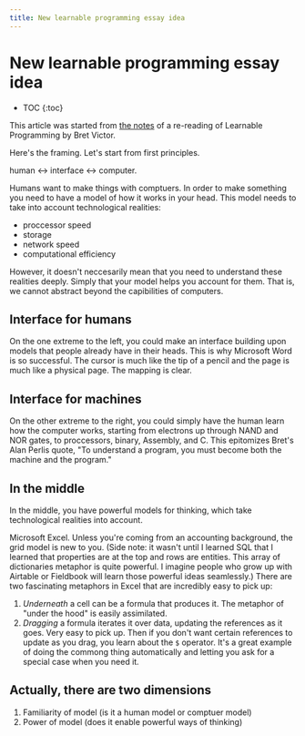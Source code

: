 ```yaml
---
title: New learnable programming essay idea
---
```


# New learnable programming essay idea


* TOC
{:toc}

This article was started from [the notes](/notes/bret-victor/learnable-programming) of a re-reading of Learnable Programming by Bret Victor.

Here's the framing. Let's start from first principles.

human <-> interface <-> computer.

Humans want to make things with comptuers. In order to make something you need to have a model of how it works in your head. This model needs to take into account technological realities:

* proccessor speed
* storage
* network speed
* computational efficiency

However, it doesn't neccesarily mean that you need to understand these realities deeply. Simply that your model helps you account for them. That is, we cannot abstract beyond the capibilities of computers. 

## Interface for humans

On the one extreme to the left, you could make an interface building upon models that people already have in their heads. This is why Microsoft Word is so successful. The cursor is much like the tip of a pencil and the page is much like a physical page. The mapping is clear.

## Interface for machines

On the other extreme to the right, you could simply have the human learn how the computer works, starting from electrons up through NAND and NOR gates, to proccessors, binary, Assembly, and C. This epitomizes Bret's Alan Perlis quote, "To understand a program, you must become both the machine and the program."

## In the middle 

In the middle, you have powerful models for thinking, which take technological realities into account.

Microsoft Excel. Unless you're coming from an accounting background, the grid model is new to you. (Side note: it wasn't until I learned SQL that I learned that properties are at the top and rows are entities. This array of dictionaries metaphor is quite powerful. I imagine people who grow up with Airtable or Fieldbook will learn those powerful ideas seamlessly.) There are two fascinating metaphors in Excel that are incredibly easy to pick up:

1. *Underneath* a cell can be a formula that produces it. The metaphor of "under the hood" is easily assimilated.
2. *Dragging* a formula iterates it over data, updating the references as it goes. Very easy to pick up. Then if you don't want certain references to update as you drag, you learn about the `$` operator. It's a great example of doing the commong thing automatically and letting you ask for a special case when you need it.

## Actually, there are two dimensions

1. Familiarity of model (is it a human model or comptuer model)
2. Power of model (does it enable powerful ways of thinking)

<script>

(function(i,s,o,g,r,a,m){i['GoogleAnalyticsObject']=r;i[r]=i[r]||function(){
(i[r].q=i[r].q||[]).push(arguments)},i[r].l=1*new Date();a=s.createElement(o),
m=s.getElementsByTagName(o)[0];a.async=1;a.src=g;m.parentNode.insertBefore(a,m)
})(window,document,'script','https://www.google-analytics.com/analytics.js','ga');

ga('create', 'UA-103157758-1', 'auto');
ga('send', 'pageview');

</script>

